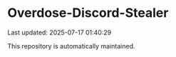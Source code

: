 # Overdose-Discord-Stealer

Last updated: 2025-07-17 01:40:29

This repository is automatically maintained.
